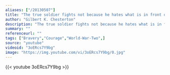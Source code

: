 ```yaml
---
aliases: ["/20130507"]
title: "The true soldier fights not because he hates what is in front of him, but because he loves what is behind him."
author: "Gilbert K. Chesterton"
description: "The true soldier fights not because he hates what is in front of him, but because he loves what is behind him. - Gilbert K. Chesterton quotes from GetInspired365.com"
summary: ""
referenceurl: ""
tags: ["Bravery","Courage","World-War-Two",]
source: "youtube"
videoid: "3oERcs7Y9bg"
image: "https://img.youtube.com/vi/3oERcs7Y9bg/0.jpg"
---
```


{{< youtube 3oERcs7Y9bg >}}

